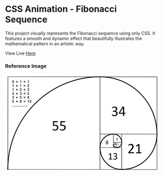 # CSS Animation - Fibonacci Sequence

This project visually represents the Fibonacci sequence using only CSS. It features a smooth and dynamic effect that beautifully illustrates the mathematical pattern in an artistic way.

View Live [Here](https://nwoye-ezekiel.github.io/CSS-Animation-Fibonacci-Sequence/)

### Reference Image

![fibonacci-sequence](/fibonacci-sequence.png)
